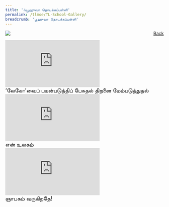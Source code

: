 ```yaml
---
title: 'ஃபூஹுவா தொடக்கப்பள்ளி'
permalink: /tlmoe/TL-School-Gallery/
breadcrumb: 'பூஹுவா தொடக்கப்பள்ளி'
---
```

<!-- Global site tag (gtag.js) - Google Ads: 726049306 -->
<script async src="https://www.googletagmanager.com/gtag/js?id=AW-726049306"></script>
<script>
  window.dataLayer = window.dataLayer || [];
  function gtag(){dataLayer.push(arguments);}
  gtag('js', new Date());

  gtag('config', 'AW-726049306');
</script>
<a href="/gallery/தமிழ்மொழிக்-காட்சிக்கூடம்-tamil-exhibitions-d/schools/" style="float:right;">Back</a>
 <img src="/images/FUHUA-TL.jpg"> <br/>
<div class="video-container">
  <iframe src="https://www.youtube.com/embed/zjuBhuqQmIE" frameborder="0" allow="accelerometer; autoplay; encrypted-media; gyroscope; picture-in-picture" allowfullscreen></iframe></div>
 <span style="font-size:18px;">‘லேகோ’வைப் பயன்படுத்திப் பேசுதல் திறனை மேம்படுத்துதல்</span>
<div class="video-container"><iframe src="https://www.youtube.com/embed/fnfv7bLU078" frameborder="0" allow="accelerometer; autoplay; encrypted-media; gyroscope; picture-in-picture" allowfullscreen></iframe></div>
<span style="font-size:18px;">என் உலகம்</span>
<div class="video-container"><iframe src="https://www.youtube.com/embed/63586lTmQhY" frameborder="0" allow="accelerometer; autoplay; encrypted-media; gyroscope; picture-in-picture" allowfullscreen></iframe></div>
<span style="font-size:18px;">ஞாபகம் வருகிறதே!</span><br/>

